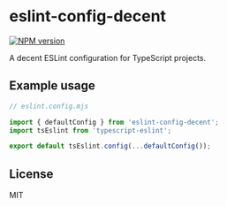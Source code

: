 # eslint-config-decent

[![NPM version](https://img.shields.io/npm/v/eslint-config-decent.svg?style=flat)](https://npmjs.org/package/eslint-config-decent)

A decent ESLint configuration for TypeScript projects.

## Example usage

```mjs
// eslint.config.mjs

import { defaultConfig } from 'eslint-config-decent';
import tsEslint from 'typescript-eslint';

export default tsEslint.config(...defaultConfig());
```

## License

MIT

